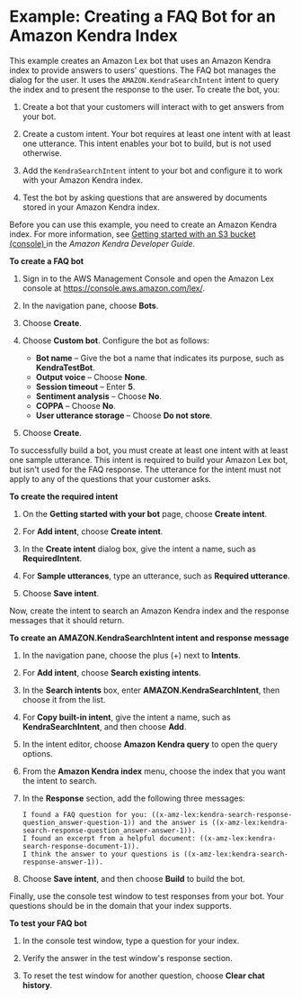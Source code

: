 # Example: Creating a FAQ Bot for an Amazon Kendra Index<a name="faq-bot-kendra-search"></a>

This example creates an Amazon Lex bot that uses an Amazon Kendra index to provide answers to users' questions\. The FAQ bot manages the dialog for the user\. It uses the `AMAZON.KendraSearchIntent` intent to query the index and to present the response to the user\. To create the bot, you: 

1. Create a bot that your customers will interact with to get answers from your bot\.

1. Create a custom intent\. Your bot requires at least one intent with at least one utterance\. This intent enables your bot to build, but is not used otherwise\.

1. Add the `KendraSearchIntent` intent to your bot and configure it to work with your Amazon Kendra index\.

1. Test the bot by asking questions that are answered by documents stored in your Amazon Kendra index\.

Before you can use this example, you need to create an Amazon Kendra index\. For more information, see [Getting started with an S3 bucket \(console\) ](https://docs.aws.amazon.com/kendra/latest/dg/gs-console.html) in the *Amazon Kendra Developer Guide*\.

**To create a FAQ bot**

1. Sign in to the AWS Management Console and open the Amazon Lex console at [https://console\.aws\.amazon\.com/lex/](https://console.aws.amazon.com/lex/)\.

1. In the navigation pane, choose **Bots**\. 

1. Choose **Create**\.

1. Choose **Custom bot**\. Configure the bot as follows:
   + **Bot name** – Give the bot a name that indicates its purpose, such as **KendraTestBot**\.
   + **Output voice** – Choose **None**\.
   + **Session timeout** – Enter **5**\.
   + **Sentiment analysis** – Choose **No**\.
   + **COPPA** – Choose **No**\.
   + **User utterance storage** – Choose **Do not store**\.

1. Choose **Create**\.

To successfully build a bot, you must create at least one intent with at least one sample utterance\. This intent is required to build your Amazon Lex bot, but isn't used for the FAQ response\. The utterance for the intent must not apply to any of the questions that your customer asks\.

**To create the required intent**

1. On the **Getting started with your bot** page, choose **Create intent**\.

1. For **Add intent**, choose **Create intent**\.

1. In the **Create intent** dialog box, give the intent a name, such as **RequiredIntent**\.

1. For **Sample utterances**, type an utterance, such as **Required utterance**\.

1. Choose **Save intent**\.

Now, create the intent to search an Amazon Kendra index and the response messages that it should return\.

**To create an AMAZON\.KendraSearchIntent intent and response message**

1. In the navigation pane, choose the plus \(\+\) next to **Intents**\.

1. For **Add intent**, choose **Search existing intents**\.

1. In the **Search intents** box, enter **AMAZON\.KendraSearchIntent**, then choose it from the list\.

1. For **Copy built\-in intent**, give the intent a name, such as **KendraSearchIntent**, and then choose **Add**\. 

1. In the intent editor, choose **Amazon Kendra query** to open the query options\.

1. From the **Amazon Kendra index** menu, choose the index that you want the intent to search\.

1. In the **Response** section, add the following three messages:

   ```
   I found a FAQ question for you: ((x-amz-lex:kendra-search-response-question_answer-question-1)) and the answer is ((x-amz-lex:kendra-search-response-question_answer-answer-1)).
   I found an excerpt from a helpful document: ((x-amz-lex:kendra-search-response-document-1)).
   I think the answer to your questions is ((x-amz-lex:kendra-search-response-answer-1)).
   ```

1. Choose **Save intent**, and then choose **Build** to build the bot\.

Finally, use the console test window to test responses from your bot\. Your questions should be in the domain that your index supports\.

**To test your FAQ bot**

1. In the console test window, type a question for your index\.

1. Verify the answer in the test window's response section\.

1. To reset the test window for another question, choose **Clear chat history**\.